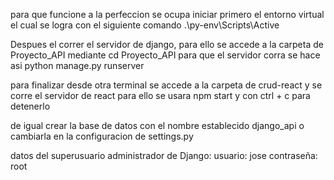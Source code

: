 para que funcione a la perfeccion se ocupa iniciar primero el entorno virtual el cual se logra 
con el siguiente comando .\py-env\Scripts\Active

Despues el correr el servidor de django, para ello se accede a la carpeta de Proyecto_API
mediante cd Proyecto_API 
para que el servidor corra se hace asi python manage.py runserver 

para finalizar desde otra terminal se accede a la carpeta de crud-react y se corre el servidor de react
para ello se usara npm start y con ctrl + c para detenerlo 

de igual crear la base de datos con el nombre establecido django_api o cambiarla en la configuracion de settings.py 

datos del superusuario administrador de Django:
usuario: jose 
contraseña: root